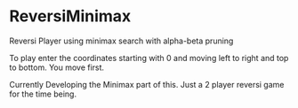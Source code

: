 ReversiMinimax
==============

Reversi Player using minimax search with alpha-beta pruning

To play enter the coordinates starting with 0 and moving left to right and top to bottom.  You move first.

Currently Developing the Minimax part of this.  Just a 2 player reversi game for the time being.
